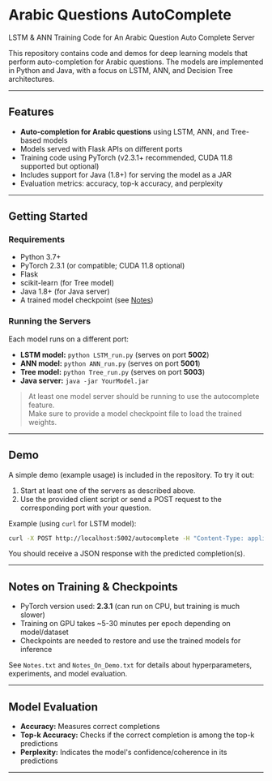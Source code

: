 # Arabic Questions AutoComplete

LSTM & ANN Training Code for An Arabic Question Auto Complete Server

This repository contains code and demos for deep learning models that perform auto-completion for Arabic questions. The models are implemented in Python and Java, with a focus on LSTM, ANN, and Decision Tree architectures.

---

## Features

- **Auto-completion for Arabic questions** using LSTM, ANN, and Tree-based models
- Models served with Flask APIs on different ports
- Training code using PyTorch (v2.3.1+ recommended, CUDA 11.8 supported but optional)
- Includes support for Java (1.8+) for serving the model as a JAR
- Evaluation metrics: accuracy, top-k accuracy, and perplexity

---

## Getting Started

### Requirements

- Python 3.7+
- PyTorch 2.3.1 (or compatible; CUDA 11.8 optional)
- Flask
- scikit-learn (for Tree model)
- Java 1.8+ (for Java server)
- A trained model checkpoint (see [Notes](#notes-on-training--checkpoints))

### Running the Servers

Each model runs on a different port:

- **LSTM model:** `python LSTM_run.py` (serves on port **5002**)
- **ANN model:** `python ANN_run.py` (serves on port **5001**)
- **Tree model:** `python Tree_run.py` (serves on port **5003**)
- **Java server:** `java -jar YourModel.jar`

> At least one model server should be running to use the autocomplete feature.  
> Make sure to provide a model checkpoint file to load the trained weights.

---

## Demo

A simple demo (example usage) is included in the repository. To try it out:

1. Start at least one of the servers as described above.
2. Use the provided client script or send a POST request to the corresponding port with your question.

Example (using `curl` for LSTM model):

```bash
curl -X POST http://localhost:5002/autocomplete -H "Content-Type: application/json" -d '{"question": "متى"}'
```

You should receive a JSON response with the predicted completion(s).

---

## Notes on Training & Checkpoints

- PyTorch version used: **2.3.1** (can run on CPU, but training is much slower)
- Training on GPU takes ~5-30 minutes per epoch depending on model/dataset
- Checkpoints are needed to restore and use the trained models for inference

See `Notes.txt` and `Notes_On_Demo.txt` for details about hyperparameters, experiments, and model evaluation.

---

## Model Evaluation

- **Accuracy:** Measures correct completions
- **Top-k Accuracy:** Checks if the correct completion is among the top-k predictions
- **Perplexity:** Indicates the model's confidence/coherence in its predictions

---
